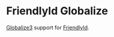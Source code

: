# FriendlyId Globalize

[Globalize3](https://github.com/svenfuchs/globalize3) support for
[FriendlyId](https://github.com/norman/friendly_id).
